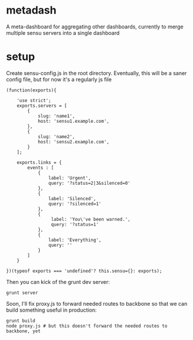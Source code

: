metadash
========

A meta-dashboard for aggregating other dashboards, currently to merge multiple sensu servers into a single dashboard


setup
=====

Create sensu-config.js in the root directory. Eventually, this will be a saner config file,
but for now it's a regularly js file

    (function(exports){

        'use strict';
        exports.servers = [
            {
                slug: 'name1',
                host: 'sensu1.example.com',
            },
            {
                slug: 'name2',
                host: 'sensu2.example.com',
            }
        ];

        exports.links = {
            events : [
                {
                    label: 'Urgent',
                    query: '?status=2|3&silenced=0'
                },
                {
                    label: 'Silenced',
                    query: '?silenced=1'
                },
                {
                     label: 'You\'ve been warned.',
                     query: '?status=1'
                },
                {
                    label: 'Everything',
                    query: ''
                }
            ]
        }

    })(typeof exports === 'undefined'? this.sensu={}: exports);

Then you can kick of the grunt dev server:

    grunt server
    
Soon, I'll fix proxy.js to forward needed routes to backbone so that we can build something useful in production:

    grunt build
    node proxy.js # but this doesn't forward the needed routes to backbone, yet
    
